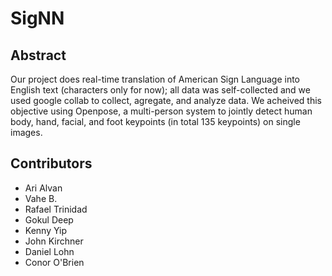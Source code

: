 # SigNN

## Abstract
Our project does real-time translation of American Sign Language into English text (characters only for now); all data was self-collected and we used google collab to collect, agregate, and analyze data. We acheived this objective using Openpose, a multi-person system to jointly detect human body, hand, facial, and foot keypoints (in total 135 keypoints) on single images. 


## Contributors
- Ari Alvan
- Vahe B.
- Rafael Trinidad
- Gokul Deep
- Kenny Yip
- John Kirchner
- Daniel Lohn
- Conor O'Brien

